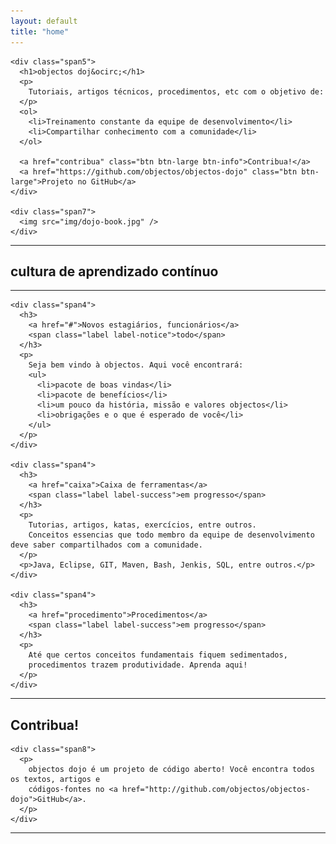 ```yaml
---
layout: default
title: "home"
---
```


<div class="container landing">
  <div class="row wellcome">
    
    <div class="span5">
      <h1>objectos doj&ocirc;</h1>
      <p>
        Tutoriais, artigos técnicos, procedimentos, etc com o objetivo de:
      </p>
      <ol>
        <li>Treinamento constante da equipe de desenvolvimento</li>
        <li>Compartilhar conhecimento com a comunidade</li>
      </ol>
      
      <a href="contribua" class="btn btn-large btn-info">Contribua!</a>
      <a href="https://github.com/objectos/objectos-dojo" class="btn btn-large">Projeto no GitHub</a>
    </div>

    <div class="span7">
      <img src="img/dojo-book.jpg" />
    </div>
    
  </div>

  <hr />
  
  <h2>cultura de aprendizado contínuo</h2>

  <hr />
  
  <div class="row">
  
    <div class="span4">
      <h3>
        <a href="#">Novos estagiários, funcionários</a>
        <span class="label label-notice">todo</span>
      </h3>
      <p>
        Seja bem vindo à objectos. Aqui você encontrará:
        <ul>
          <li>pacote de boas vindas</li>
          <li>pacote de benefícios</li>
          <li>um pouco da história, missão e valores objectos</li>
          <li>obrigações e o que é esperado de você</li>
        </ul>
      </p>
    </div>

    <div class="span4">
      <h3>
        <a href="caixa">Caixa de ferramentas</a>
        <span class="label label-success">em progresso</span>
      </h3>
      <p>       
        Tutorias, artigos, katas, exercícios, entre outros. 
        Conceitos essencias que todo membro da equipe de desenvolvimento deve saber compartilhados com a comunidade.
      </p>
      <p>Java, Eclipse, GIT, Maven, Bash, Jenkis, SQL, entre outros.</p>
    </div>

    <div class="span4">
      <h3>
        <a href="procedimento">Procedimentos</a>
        <span class="label label-success">em progresso</span>
      </h3>
      <p>
        Até que certos conceitos fundamentais fiquem sedimentados, 
        procedimentos trazem produtividade. Aprenda aqui!
      </p>
    </div>
  
  </div>
  
  <hr />

  <div class="row contribua">
    <div class="span4">
      <h2>Contribua!</h2>
    </div>

    <div class="span8">
      <p>
        objectos dojo é um projeto de código aberto! Você encontra todos os textos, artigos e 
        códigos-fontes no <a href="http://github.com/objectos/objectos-dojo">GitHub</a>. 
      </p>
    </div>
  </div>

  <hr />
    
</div>